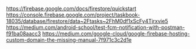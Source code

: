 https://firebase.google.com/docs/firestore/quickstart
https://console.firebase.google.com/project/taskbook-18035/database/firestore/data~2Ftasks~2FhM0df1xScFy4Tjrxvie5
https://medium.com/android-school/test-fcm-notification-with-postman-f91ba08aacc3
https://medium.com/google-cloud/google-firebase-hosting-custom-domain-the-missing-manual-7f971c3c2d1e




